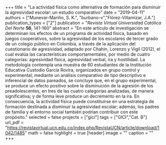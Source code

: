 +++
title = "La actividad física como alternativa de formación para disminuir la agresividad escolar: un estudio comparativo"
date = "2019-04-11"
authors = ["Munevar-Mariño, S. K.", "burbano-v","Flórez-Villamizar, J.A."]
publication_types = ["2"]
publication = "*Revista Virtual Universidad Católica Del Norte* **56**, 141-160"
abstract = "En este artículo de investigación se determinan los efectos de un programa de actividad física, basado en juegos cooperativos, sobre la agresividad de los escolares de tercer grado de un colegio público en Colombia, a través de la aplicación del cuestionario de agresividad, adaptado por Chahin, Lorenzo y Vigil (2012), el cual evalúa las características comportamentales, por medio de cuatro categorías: agresividad física, agresividad verbal, ira y hostilidad. La metodología contempla una muestra de 60 estudiantes de la Institución Educativa Custodio García Rovira, organizados en grupo control y experimental; mediante un análisis comparativo de tipo descriptivo e inferencial de datos pareados, se concluye que, en el grupo experimental, se produce un efecto positivo sobre la disminución de la agresión de los preadolescentes, en tres de las cuatro categorías analizadas, de manera significativa; y de forma leve produce un decremento en la ira. En consecuencia, la actividad física puede constituirse en una estrategia de formación destinada a disminuir la agresividad escolar; además, los padres de familia y el entorno social también podrían contribuir con este propósito."
selected = false
projects = ["gici"]
tags = ["GICI","Cat. B"]
url_pdf = "https://revistavirtual.ucn.edu.co/index.php/RevistaUCN/article/download/1042/1485"
math = false
highlight = true
[header]
image = ""
caption = ""
+++
